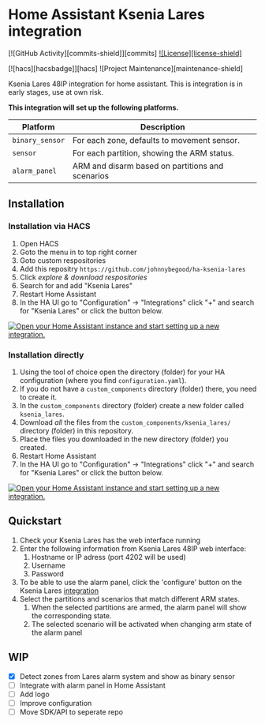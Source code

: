 # Home Assistant Ksenia Lares integration

[![GitHub Activity][commits-shield]][commits]
[![License][license-shield]](LICENSE)

[![hacs][hacsbadge]][hacs]
![Project Maintenance][maintenance-shield]

Ksenia Lares 48IP integration for home assistant. This is integration is in early stages, use at own risk.

**This integration will set up the following platforms.**

Platform | Description
-- | --
`binary_sensor` | For each zone, defaults to movement sensor.
`sensor` | For each partition, showing the ARM status. 
`alarm_panel` | ARM and disarm based on partitions and scenarios

## Installation
### Installation via HACS
1. Open HACS
2. Goto the menu in to top right corner
3. Goto custom respositories
4. Add this repositry `https://github.com/johnnybegood/ha-ksenia-lares`
5. Click _explore & download respositories_
6. Search for and add "Ksenia Lares"
7. Restart Home Assistant
8. In the HA UI go to "Configuration" -> "Integrations" click "+" and search for "Ksenia Lares" or click the button below.

[![Open your Home Assistant instance and start setting up a new integration.](https://my.home-assistant.io/badges/config_flow_start.svg)](https://my.home-assistant.io/redirect/config_flow_start/?domain=ksenia_lares)

### Installation directly

1. Using the tool of choice open the directory (folder) for your HA configuration (where you find `configuration.yaml`).
2. If you do not have a `custom_components` directory (folder) there, you need to create it.
3. In the `custom_components` directory (folder) create a new folder called `ksenia_lares`.
4. Download _all_ the files from the `custom_components/ksenia_lares/` directory (folder) in this repository.
5. Place the files you downloaded in the new directory (folder) you created.
6. Restart Home Assistant
7. In the HA UI go to "Configuration" -> "Integrations" click "+" and search for "Ksenia Lares" or click the button below.

[![Open your Home Assistant instance and start setting up a new integration.](https://my.home-assistant.io/badges/config_flow_start.svg)](https://my.home-assistant.io/redirect/config_flow_start/?domain=ksenia_lares)

## Quickstart
1. Check your Ksenia Lares has the web interface running
2. Enter the following information from Ksenia Lares 48IP web interface:
   1. Hostname or IP adress (port 4202 will be used)
   2. Username
   3. Password
3. To be able to use the alarm panel, click the 'configure' button on the Ksenia Lares [integration](https://my.home-assistant.io/redirect/integrations/)
4.  Select the partitions and scenarios that match different ARM states.
    1.  When the selected partitions are armed, the alarm panel will show the corresponding state.
    2.  The selected scenario will be activated when changing arm state of the alarm panel

## WIP
- [x] Detect zones from Lares alarm system and show as binary sensor 
- [ ] Integrate with alarm panel in Home Assistant
- [ ] Add logo
- [ ] Improve configuration
- [ ] Move SDK/API to seperate repo